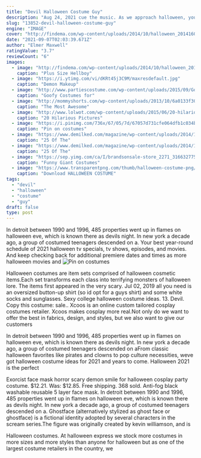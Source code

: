 ```yaml
---
title: "Devil Halloween Costume Guy"
description: "Aug 24, 2021 cue the music. As we approach halloween, youll want to get all of your ducks in a row to make this spooky season the best yet.Planning a costume party? in addition to coming up with a"
slug: "13852-devil-halloween-costume-guy"
engine: "IMAGE"
cover: "http://findema.com/wp-content/uploads/2014/10/halloween_2014160.jpg"
date: "2021-09-07T02:03:39.671Z"
author: "Elmer Maxwell"
ratingValue: "3.7"
reviewCount: "6"
images:
  - image: "http://findema.com/wp-content/uploads/2014/10/halloween_2014160.jpg"
    caption: "Plus Size Hellboy"
  - image: "https://i.ytimg.com/vi/dKRt45j3C9M/maxresdefault.jpg"
    caption: "Demon Makeup"
  - image: "http://www.partiescostume.com/wp-content/uploads/2015/09/Goofy-Adult-Costume.jpg"
    caption: "Goofy Costumes for"
  - image: "http://mommyshorts.com/wp-content/uploads/2013/10/6a0133f30ae399970b019b0008ff9a970d-pi.gif"
    caption: "The Most Awesome"
  - image: "http://www.lolwot.com/wp-content/uploads/2015/06/20-hilarious-pictures-of-pets-in-costumes-13.jpg"
    caption: "20 Hilarious Pictures"
  - image: "https://i.pinimg.com/736x/67/05/7d/67057d731cfe064dfb1c034bcae1e802--makeup-for-halloween-halloween-make-up.jpg"
    caption: "Pin on costumes"
  - image: "https://www.demilked.com/magazine/wp-content/uploads/2014/10/creepy-halloween-make-up-creative-ideas-20.jpg"
    caption: "25 Of The"
  - image: "https://www.demilked.com/magazine/wp-content/uploads/2014/10/creepy-halloween-make-up-creative-ideas-22.jpg"
    caption: "25 Of The"
  - image: "https://sep.yimg.com/ca/I/brandsonsale-store_2271_3166327759"
    caption: "Funny Giant Costumes"
  - image: "https://www.transparentpng.com/thumb/halloween-costume-png/vector-characters-halloween-costume-png-30.png"
    caption: "Download HALLOWEEN COSTUME"
tags:
  - "devil"
  - "halloween"
  - "costume"
  - "guy"
draft: false
type: post
---
```


In detroit between 1990 and 1996, 485 properties went up in flames on halloween eve, which is known there as devils night. In new york a decade ago, a group of costumed teenagers descended on a. Your best year-round schedule of 2021 halloween tv specials, tv shows, episodes, and movies. And keep checking back for additional premiere dates and times as more halloween movies and
![Pin on costumes](https://i.pinimg.com/736x/67/05/7d/67057d731cfe064dfb1c034bcae1e802--makeup-for-halloween-halloween-make-up.jpg "Pin on costumes")

Halloween costumes are item sets comprised of halloween cosmetic items.Each set transforms each class into terrifying monsters of halloween lore. The items first appeared in the very scary. Jul 02, 2019 all you need is an oversized button-up shirt (so id opt for a guys shirt) and some white socks and sunglasses.  Sexy college halloween costume ideas. 13. Devil. Copy this costume: sale.. Xcoos is an online custom tailored cosplay costumes retailer. Xcoos makes cosplay more real.Not only do we want to offer the best in fabrics, design, and styles, but we also want to give our customers
<!--inArticleAds-->

<!--galleryOne-->

In detroit between 1990 and 1996, 485 properties went up in flames on halloween eve, which is known there as devils night. In new york a decade ago, a group of costumed teenagers descended on aFrom classic halloween favorites like pirates and clowns to pop culture necessities, weve got halloween costume ideas for 2021 and years to come. Halloween 2021 is the perfect
<!--inArticleAds-->

<!--galleryTwo-->

Exorcist face mask horror scary demon smile for halloween cosplay party costume. $12.21. Was: $12.85. Free shipping. 368 sold. Anti-fog black washable reusable 5 layer face mask. In detroit between 1990 and 1996, 485 properties went up in flames on halloween eve, which is known there as devils night. In new york a decade ago, a group of costumed teenagers descended on a. Ghostface (alternatively stylized as ghost face or ghostface) is a fictional identity adopted by several characters in the scream series.The figure was originally created by kevin williamson, and is
<!--galleryThree-->

Halloween costumes. At halloween express we stock more costumes in more sizes and more styles than anyone for halloween but as one of the largest costume retailers in the country, we